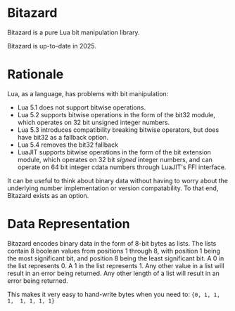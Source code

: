 # Bitazard

Bitazard is a pure Lua bit manipulation library.

Bitazard is up-to-date in 2025.

# Rationale

Lua, as a language, has problems with bit manipulation:

- Lua 5.1 does not support bitwise operations.
- Lua 5.2 supports bitwise operations in the form of the bit32 module, which operates on 32 bit unsigned integer numbers.
- Lua 5.3 introduces compatibility breaking bitwise operators, but does have bit32 as a fallback option.
- Lua 5.4 removes the bit32 fallback
- LuaJIT supports bitwise operations in the form of the bit extension module, which operates on 32 bit *signed* integer numbers, and can operate on 64 bit integer cdata numbers through LuaJIT's FFI interface.

It can be useful to think about binary data without having to worry about the underlying number implementation or version compatability. To that end, Bitazard exists as an option.

# Data Representation

Bitazard encodes binary data in the form of 8-bit bytes as lists. The lists contain 8 boolean values from positions 1 through 8, with position 1 being the most significant bit, and position 8 being the least significant bit. A 0 in the list represents 0. A 1 in the list represents 1. Any other value in a list will result in an error being returned. Any other length of a list will result in an error being returned.

This makes it very easy to hand-write bytes when you need to: `{0, 1, 1, 1,  1, 1, 1, 1}`